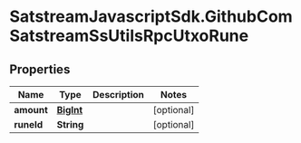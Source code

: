 # SatstreamJavascriptSdk.GithubComSatstreamSsUtilsRpcUtxoRune

## Properties
Name | Type | Description | Notes
------------ | ------------- | ------------- | -------------
**amount** | [**BigInt**](BigInt.md) |  | [optional] 
**runeId** | **String** |  | [optional] 
